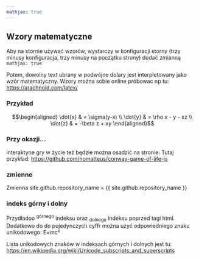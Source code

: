 ```yaml
---
mathjax: true
---
```

## Wzory matematyczne

Aby na stornie używać wzorów,
wystarczy w konfiguracji storny (trzy minusy konfiguracja, trzy minusy na początku strony) dodać zmianną `mathjax: true`

Potem, dowolny text ubrany w podwójne dolary jest interpletowany jako wzór matematyczny.
Wzory można sobie online próbowac np tu: https://arachnoid.com/latex/ 

### Przykład

$$\begin{aligned}
\dot{x} & = \sigma(y-x) \\
\dot{y} & = \rho x - y - xz \\
\dot{z} & = -\beta z + xy
\end{aligned}$$

### Przy okazji...
interaktyne gry w życie też będzie można osadzić na stronie.
Tutaj przykład:
https://github.com/nomatteus/conway-game-of-life-js 

### zmienne

Zmienna site.github.repository_name = {{ site.github.repository_name }}

### indeks górny i dolny

Przydładoo <sup>górnego</sup> indeksu oraz <sub>dolnego</sub> indeksu poprzed tagi html.
Dodatkowo do do pojedynczych cyffr można uzyć odpowiedniego znaku unikodowego: E=mc² 

Lista unikodowych znaków w indeksach górnych i dolnych jest tu:
https://en.wikipedia.org/wiki/Unicode_subscripts_and_superscripts


